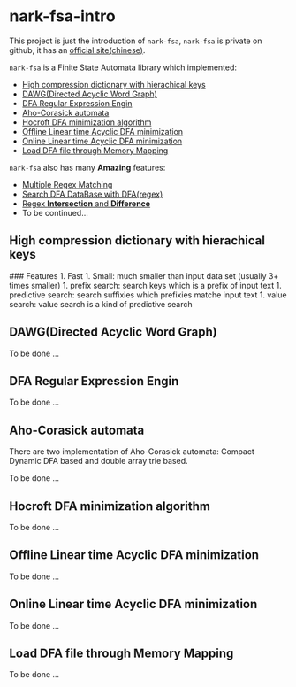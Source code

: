 nark-fsa-intro
==============

This project is just the introduction of `nark-fsa`, `nark-fsa` is private on github, it has an [official site(chinese)](http://nfabo.cn).

`nark-fsa` is a Finite State Automata library which implemented:
* [High compression dictionary with hierachical keys](#adfa)
* [DAWG(Directed Acyclic Word Graph)](#dawg)
* [DFA Regular Expression Engin](#regex)
* [Aho-Corasick automata](#ahoc)
* [Hocroft DFA minimization algorithm](#hopcroft)
* [Offline Linear time Acyclic DFA minimization](#offline-adfa)
* [Online Linear time Acyclic DFA minimization](#online-adfa)
* [Load DFA file through Memory Mapping](#dfa-mmap)

`nark-fsa` also has many **Amazing** features:
* [Multiple Regex Matching](#multi-regex)
* [Search DFA DataBase with DFA(regex)](#dfa-dfa)
* [Regex **Intersection** and **Difference**](#dfa-dfa)
* To be continued...

<h2 id="adfa">High compression dictionary with hierachical keys</h2>
### Features
  1. Fast
  1. Small: much smaller than input data set (usually 3+ times smaller)
  1. prefix search: search keys which is a prefix of input text
  1. predictive search: search suffixies which prefixies matche input text
  1. value search: value search is a kind of predictive search

<h2 id="dawg">DAWG(Directed Acyclic Word Graph)</h2>

To be done ...

<h2 id="regex">DFA Regular Expression Engin</h2>
To be done ...

<h2 id="ahoc">Aho-Corasick automata</h2>
There are two implementation of Aho-Corasick automata: Compact Dynamic DFA based and double array trie based.

To be done ...

<h2 id="hopcroft">Hocroft DFA minimization algorithm</h2>
To be done ...

<h2 id="offline-adfa">Offline Linear time Acyclic DFA minimization</h2>
To be done ...

<h2 id="online-adfa">Online Linear time Acyclic DFA minimization</h2>
To be done ...

<h2 id="dfa-mmap">Load DFA file through Memory Mapping</h2>
To be done ...


